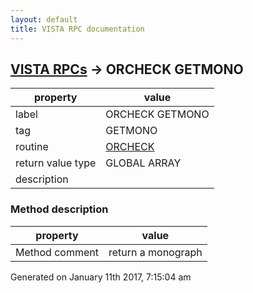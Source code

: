 ```yaml
---
layout: default
title: VISTA RPC documentation
---
```




## [VISTA RPCs](TableOfContent.md) &#8594; ORCHECK GETMONO 

 property | value 
--- | --- 
 label | ORCHECK GETMONO
 tag | GETMONO
 routine | [ORCHECK](http://code.osehra.org/dox/Routine_ORCHECK_source.html)
 return value type | GLOBAL ARRAY
 description | 


### Method description

 property | value 
--- | --- 
 Method comment | return a monograph




 Generated on January 11th 2017, 7:15:04 am